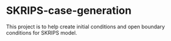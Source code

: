# SKRIPS-case-generation
This project is to help create initial conditions and open boundary conditions for SKRIPS model.
